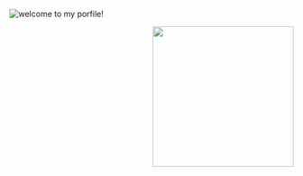 ![welcome to my porfile!](https://github-readme-stats.vercel.app/api/top-langs/?username=zheshigewenti&hide_progress=true)

<!--   grid-snake -->
<!-- ![](https://github.com/zheshigewenti/github-contribution-grid-snake.svg) -->

<img align= "right" width= "250" src= "https://pa1.narvii.com/6580/8098c6e9207376889eeb0532d9f5a0723c4d73f5_hq.gif"/>


